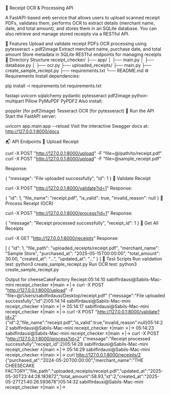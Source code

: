 🧾 Receipt OCR & Processing API

A FastAPI-based web service that allows users to upload scanned receipt PDFs, validates them, performs OCR to extract details (merchant name, date, and total amount), and stores them in an SQLite database. You can also retrieve and manage stored receipts via a RESTful API.

🔧 Features
Upload and validate receipt PDFs
OCR processing using pytesseract + pdf2image
Extract merchant name, purchase date, and total amount
Store metadata in SQLite
RESTful endpoints for managing receipts
📁 Directory Structure
receipt_checker/
├── app/
│   ├── main.py
│   ├── database.py
│   ├── ocr.py
├── uploaded_receipts/
├── main.py
├── create_sample_reciept.py
├── requirements.txt
└── README.md
⚙️ Requirements
Install dependencies:

pip install -r requirements.txt
requirements.txt

fastapi
uvicorn
sqlalchemy
pydantic
pytesseract
pdf2image
python-multipart
Pillow
PyMuPDF
PyPDF2
Also install:

poppler (for pdf2image)
Tesseract OCR (for pytesseract)
🚀 Run the API
Start the FastAPI server:

uvicorn app.main:app --reload
Visit the interactive Swagger docs at:
http://127.0.0.1:8000/docs

📬 API Endpoints
🔹 Upload Receipt

curl -X POST "http://127.0.0.1:8000/upload" -F "file=@/path/to/receipt.pdf"
curl -X POST "http://127.0.0.1:8000/upload" -F "file=@sample_receipt.pdf"

Response:

{
  "message": "File uploaded successfully",
  "id": 1
}
🔹 Validate Receipt

curl -X POST "http://127.0.0.1:8000/validate?id=1"
Response:

{
  "id": 1,
  "file_name": "receipt.pdf",
  "is_valid": true,
  "invalid_reason": null
}
🔹 Process Receipt (OCR)

curl -X POST "http://127.0.0.1:8000/process?id=1"
Response:

{
  "message": "Receipt processed successfully",
  "receipt_id": 1
}
🔹 Get All Receipts

curl -X GET "http://127.0.0.1:8000/receipts"
Response:

[
  {
    "id": 1,
    "file_path": "uploaded_receipts/receipt.pdf",
    "merchant_name": "Sample Store",
    "purchased_at": "2025-05-15T00:00:00",
    "total_amount": 30.00,
    "created_at": "...",
    "updated_at": "..."
  }
]
🧪 Test Scripts
Run validation test:
python3 create_sample_reciept.py
Run OCR test:
python3 create_sample_reciept.py





Output for cheeseCakeFactory Reciept:05:14:10 sabilfirdausi@Sabils-Mac-mini receipt_checker ±|main ✗|→ curl -X POST "http://127.0.0.1:8000/upload"   -F "file=@/Users/sabilfirdausi/Desktop/receipt.pdf"
{"message":"File uploaded successfully","id":2}05:14:14 sabilfirdausi@Sabils-Mac-mini receipt_checker ±|main ✗|→
05:14:17 sabilfirdausi@Sabils-Mac-mini receipt_checker ±|main ✗|→ curl -X POST "http://127.0.0.1:8000/validate?id=2"
{"id":2,"file_name":"receipt.pdf","is_valid":true,"invalid_reason":null}05:14:22 sabilfirdausi@Sabils-Mac-mini receipt_checker ±|main ✗|→
05:14:23 sabilfirdausi@Sabils-Mac-mini receipt_checker ±|main ✗|→ curl -X POST "http://127.0.0.1:8000/process?id=2"
{"message":"Receipt processed successfully","receipt_id":2}05:14:28 sabilfirdausi@Sabils-Mac-mini receipt_checker ±|main ✗|→
05:14:29 sabilfirdausi@Sabils-Mac-mini receipt_checker ±|main ✗|→ curl http://127.0.0.1:8000/receipts/2
{"purchased_at":"2024-05-20T00:00:00","merchant_name":"THE CHEESECAKE FACTORY","file_path":"uploaded_receipts/receipt.pdf","updated_at":"2025-05-30T23:44:28.183872","total_amount":58.93,"id":2,"created_at":"2025-05-27T21:40:26.593678"}05:14:32 sabilfirdausi@Sabils-Mac-mini receipt_checker ±|main ✗|→

